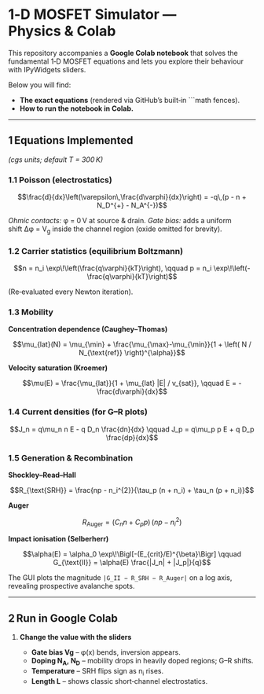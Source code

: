 # 1‑D MOSFET Simulator — Physics & Colab

This repository accompanies a **Google Colab notebook** that solves the fundamental 1‑D MOSFET equations and lets you explore their behaviour with IPyWidgets sliders.

Below you will find:

* **The exact equations** (rendered via GitHub’s built‑in \`\`\`math fences).
* **How to run the notebook in Colab.**

---

## 1 Equations Implemented 

*(cgs units; default T = 300 K)*

### 1.1 Poisson (electrostatics)

```math
\frac{d}{dx}\left(\varepsilon\,\frac{d\varphi}{dx}\right) 
  = -q\,(p - n + N_D^{+} - N_A^{-})
```

*Ohmic contacts:* φ = 0 V at source & drain.
*Gate bias:* adds a uniform shift Δφ = V<sub>g</sub> inside the channel region (oxide omitted for brevity).

### 1.2 Carrier statistics (equilibrium Boltzmann)

```math
n = n_i \exp\!\left(\frac{q\varphi}{kT}\right),
\qquad
p = n_i \exp\!\left(-\frac{q\varphi}{kT}\right)
```

(Re‑evaluated every Newton iteration).

### 1.3 Mobility

**Concentration dependence (Caughey–Thomas)**

```math
\mu_{lat}(N) = \mu_{\min} 
 + \frac{\mu_{\max}-\mu_{\min}}{1 + \left( N / N_{\text{ref}} \right)^{\alpha}}
```

**Velocity saturation (Kroemer)**

```math
\mu(E) = \frac{\mu_{lat}}{1 + \mu_{lat} |E| / v_{sat}},
\qquad E = -\frac{d\varphi}{dx}
```

### 1.4 Current densities (for G–R plots)

```math
J_n = q\mu_n n E - q D_n \frac{dn}{dx}
\qquad
J_p = q\mu_p p E + q D_p \frac{dp}{dx}
```

### 1.5 Generation & Recombination

**Shockley–Read–Hall**

```math
R_{\text{SRH}} = \frac{np - n_i^{2}}{\tau_p (n + n_i) + \tau_n (p + n_i)}
```

**Auger**

```math
R_{\text{Auger}} = (C_n n + C_p p)\,(np - n_i^{2})
```

**Impact ionisation (Selberherr)**

```math
\alpha(E) = \alpha_0 \exp\!\Bigl[-(E_{crit}/E)^{\beta}\Bigr]
\qquad
G_{\text{II}} = \alpha(E) \frac{|J_n| + |J_p|}{q}
```

The GUI plots the magnitude `|G_II − R_SRH − R_Auger|` on a log axis, revealing prospective avalanche spots.

---

## 2 Run in Google Colab 
1. **Change the value with the sliders**

   * **Gate bias Vg** – φ(x) bends, inversion appears.
   * **Doping N<sub>A</sub>, N<sub>D</sub>** – mobility drops in heavily doped regions; G–R shifts.
   * **Temperature** – SRH flips sign as n<sub>i</sub> rises.
   * **Length L** – shows classic short‑channel electrostatics.

